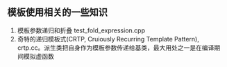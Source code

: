 ## 模板使用相关的一些知识
1. 模板参数递归和折叠 test_fold_expression.cpp
2. 奇特的递归模板式(CRTP, Cruiously Recurring Template Pattern), crtp.cc。派生类把自身作为模板参数传递给基类，最大用处之一是在编译期间模拟虚函数
